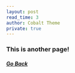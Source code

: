 ```yaml
---
layout: post
read_time: 3
author: Cobalt Theme
private: true
---
```


### This is another page!

##### [Go Back](markdown-elements-demo.html)
